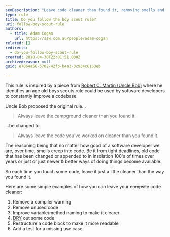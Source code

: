```yaml
---
seoDescription: "Leave code cleaner than found it, removing smells and improving readability with techniques like DRY, renaming, and restructuring."
type: rule
title: Do you follow the boy scout rule?
uri: follow-boy-scout-rule
authors:
  - title: Adam Cogan
    url: https://ssw.com.au/people/adam-cogan
related: []
redirects:
  - do-you-follow-boy-scout-rule
created: 2018-04-30T22:01:51.000Z
archivedreason: null
guid: e7064a56-5702-42fb-b4a3-3c934c6163eb

---
```


This rule is inspired by a piece from [Robert C. Martin (Uncle Bob)](https://www.oreilly.com/library/view/97-things-every/9780596809515/ch08.html) where he identifies an age old boys scouts rule could be used by software developers to constantly improve a codebase.

<!--endintro-->

Uncle Bob proposed the original rule...

> Always leave the campground cleaner than you found it.

...be changed to

> Always leave the code you've worked on cleaner than you found it.

The reasoning being that no matter how good of a software developer we are, over time, smells creep into code. Be it from tight deadlines, old code that has been changed or appended to in insolation 100's of times over years or just or just newer & better ways of doing things become available.

So each time you touch some code, leave it just a little cleaner than the way you found it.

Here are some simple examples of how you can leave your ~~campsite~~ code cleaner:

1. Remove a compiler warning
2. Remove unused code
3. Improve variable/method naming to make it clearer
4. [DRY](/wrap-the-same-logic-in-a-method-instead-of-writing-it-again-and-again) out some code
5. Restructure a code block to make it more readable
6. Add a test for a missing use case
